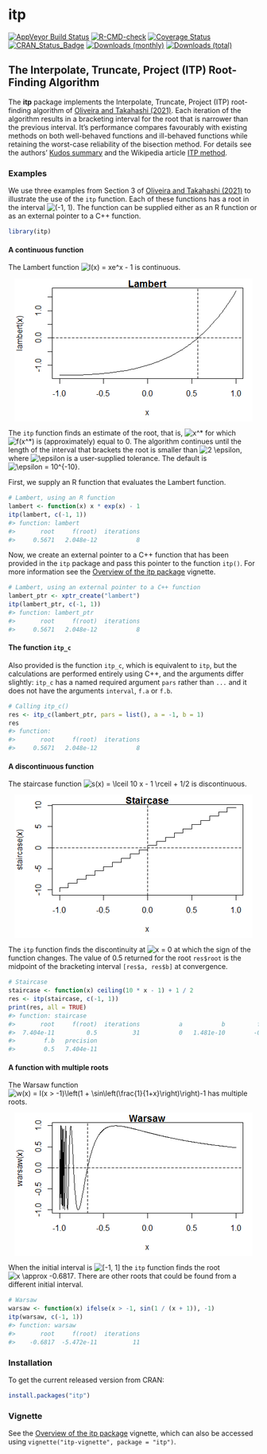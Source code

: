 
<!-- README.md is generated from README.Rmd. Please edit that file -->

# itp

[![AppVeyor Build
Status](https://ci.appveyor.com/api/projects/status/github/paulnorthrop/itp?branch=main&svg=true)](https://ci.appveyor.com/project/paulnorthrop/itp)
[![R-CMD-check](https://github.com/paulnorthrop/itp/workflows/R-CMD-check/badge.svg)](https://github.com/paulnorthrop/itp/actions)
[![Coverage
Status](https://codecov.io/github/paulnorthrop/itp/coverage.svg?branch=main)](https://codecov.io/github/paulnorthrop/itp?branch=main)
[![CRAN_Status_Badge](https://www.r-pkg.org/badges/version/itp)](https://cran.r-project.org/package=itp)
[![Downloads
(monthly)](https://cranlogs.r-pkg.org/badges/itp?color=brightgreen)](https://cran.r-project.org/package=itp)
[![Downloads
(total)](https://cranlogs.r-pkg.org/badges/grand-total/itp?color=brightgreen)](https://cran.r-project.org/package=itp)

## The Interpolate, Truncate, Project (ITP) Root-Finding Algorithm

The **itp** package implements the Interpolate, Truncate, Project (ITP)
root-finding algorithm of [Oliveira and Takahashi
(2021)](https://doi.org/10.1145/3423597). Each iteration of the
algorithm results in a bracketing interval for the root that is narrower
than the previous interval. It’s performance compares favourably with
existing methods on both well-behaved functions and ill-behaved
functions while retaining the worst-case reliability of the bisection
method. For details see the authors’ [Kudos
summary](https://www.growkudos.com/publications/10.1145%25252F3423597/reader)
and the Wikipedia article [ITP
method](https://en.wikipedia.org/wiki/ITP_method).

### Examples

We use three examples from Section 3 of [Oliveira and Takahashi
(2021)](https://doi.org/10.1145/3423597) to illustrate the use of the
`itp` function. Each of these functions has a root in the interval
![(-1, 1)](https://latex.codecogs.com/png.image?%5Cdpi%7B110%7D&space;%5Cbg_white&space;%28-1%2C%201%29 "(-1, 1)").
The function can be supplied either as an R function or as an external
pointer to a C++ function.

``` r
library(itp)
```

#### A continuous function

The Lambert function
![l(x) = xe^x - 1](https://latex.codecogs.com/png.image?%5Cdpi%7B110%7D&space;%5Cbg_white&space;l%28x%29%20%3D%20xe%5Ex%20-%201 "l(x) = xe^x - 1")
is continuous.

<img src="man/figures/README-lambert-1.png" style="display: block; margin: auto;" />

The `itp` function finds an estimate of the root, that is,
![x^\*](https://latex.codecogs.com/png.image?%5Cdpi%7B110%7D&space;%5Cbg_white&space;x%5E%2A "x^*")
for which
![f(x^\*)](https://latex.codecogs.com/png.image?%5Cdpi%7B110%7D&space;%5Cbg_white&space;f%28x%5E%2A%29 "f(x^*)")
is (approximately) equal to 0. The algorithm continues until the length
of the interval that brackets the root is smaller than
![2 \\epsilon](https://latex.codecogs.com/png.image?%5Cdpi%7B110%7D&space;%5Cbg_white&space;2%20%5Cepsilon "2 \epsilon"),
where
![\\epsilon](https://latex.codecogs.com/png.image?%5Cdpi%7B110%7D&space;%5Cbg_white&space;%5Cepsilon "\epsilon")
is a user-supplied tolerance. The default is
![\\epsilon = 10^{-10}](https://latex.codecogs.com/png.image?%5Cdpi%7B110%7D&space;%5Cbg_white&space;%5Cepsilon%20%3D%2010%5E%7B-10%7D "\epsilon = 10^{-10}").

First, we supply an R function that evaluates the Lambert function.

``` r
# Lambert, using an R function
lambert <- function(x) x * exp(x) - 1
itp(lambert, c(-1, 1))
#> function: lambert 
#>       root     f(root)  iterations  
#>     0.5671   2.048e-12           8
```

Now, we create an external pointer to a C++ function that has been
provided in the `itp` package and pass this pointer to the function
`itp()`. For more information see the [Overview of the itp
package](https://paulnorthrop.github.io/itp/articles/itp-vignette.html)
vignette.

``` r
# Lambert, using an external pointer to a C++ function
lambert_ptr <- xptr_create("lambert")
itp(lambert_ptr, c(-1, 1))
#> function: lambert_ptr 
#>       root     f(root)  iterations  
#>     0.5671   2.048e-12           8
```

#### The function `itp_c`

Also provided is the function `itp_c`, which is equivalent to `itp`, but
the calculations are performed entirely using C++, and the arguments
differ slightly: `itp_c` has a named required argument `pars` rather
than `...` and it does not have the arguments `interval`, `f.a` or
`f.b`.

``` r
# Calling itp_c()
res <- itp_c(lambert_ptr, pars = list(), a = -1, b = 1)
res
#> function:  
#>       root     f(root)  iterations  
#>     0.5671   2.048e-12           8
```

#### A discontinuous function

The staircase function
![s(x) = \\lceil 10 x - 1 \\rceil + 1/2](https://latex.codecogs.com/png.image?%5Cdpi%7B110%7D&space;%5Cbg_white&space;s%28x%29%20%3D%20%5Clceil%2010%20x%20-%201%20%5Crceil%20%2B%201%2F2 "s(x) = \lceil 10 x - 1 \rceil + 1/2")
is discontinuous.

<img src="man/figures/README-staircase-1.png" style="display: block; margin: auto;" />

The `itp` function finds the discontinuity at
![x = 0](https://latex.codecogs.com/png.image?%5Cdpi%7B110%7D&space;%5Cbg_white&space;x%20%3D%200 "x = 0")
at which the sign of the function changes. The value of 0.5 returned for
the root `res$root` is the midpoint of the bracketing interval
`[res$a, res$b]` at convergence.

``` r
# Staircase
staircase <- function(x) ceiling(10 * x - 1) + 1 / 2
res <- itp(staircase, c(-1, 1))
print(res, all = TRUE)
#> function: staircase 
#>       root     f(root)  iterations           a           b         f.a  
#>  7.404e-11         0.5          31           0   1.481e-10        -0.5  
#>        f.b   precision  
#>        0.5   7.404e-11
```

#### A function with multiple roots

The Warsaw function
![w(x) = I(x > -1)\\left(1 + \\sin\\left(\\frac{1}{1+x}\\right)\\right)-1](https://latex.codecogs.com/png.image?%5Cdpi%7B110%7D&space;%5Cbg_white&space;w%28x%29%20%3D%20I%28x%20%3E%20-1%29%5Cleft%281%20%2B%20%5Csin%5Cleft%28%5Cfrac%7B1%7D%7B1%2Bx%7D%5Cright%29%5Cright%29-1 "w(x) = I(x > -1)\left(1 + \sin\left(\frac{1}{1+x}\right)\right)-1")
has multiple roots.

<img src="man/figures/README-warsaw-1.png" style="display: block; margin: auto;" />

When the initial interval is
![\[-1, 1\]](https://latex.codecogs.com/png.image?%5Cdpi%7B110%7D&space;%5Cbg_white&space;%5B-1%2C%201%5D "[-1, 1]")
the `itp` function finds the root
![x \\approx -0.6817](https://latex.codecogs.com/png.image?%5Cdpi%7B110%7D&space;%5Cbg_white&space;x%20%5Capprox%20-0.6817 "x \approx -0.6817").
There are other roots that could be found from a different initial
interval.

``` r
# Warsaw
warsaw <- function(x) ifelse(x > -1, sin(1 / (x + 1)), -1)
itp(warsaw, c(-1, 1))
#> function: warsaw 
#>       root     f(root)  iterations  
#>    -0.6817  -5.472e-11          11
```

### Installation

To get the current released version from CRAN:

``` r
install.packages("itp")
```

### Vignette

See the [Overview of the itp
package](https://paulnorthrop.github.io/itp/articles/itp-vignette.html)
vignette, which can also be accessed using
`vignette("itp-vignette", package = "itp")`.
